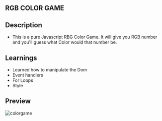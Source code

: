 ## RGB COLOR GAME

## Description

- This is a pure Javascript RBG Color Game. It will give you RGB number and you'll guess what Color would that number be.

## Learnings

- Learned how to manipulate the Dom
- Event handlers
- For Loops
- Style

## Preview

![colorgame](https://giphy.com/gifs/7Tce1msPQX9JAkCfIb/html5)
